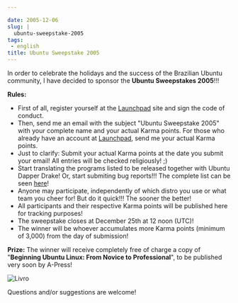```yaml
---

date: 2005-12-06
slug: |
  ubuntu-sweepstake-2005
tags:
 - english
title: Ubuntu Sweepstake 2005
---
```


In order to celebrate the holidays and the success of the Brazilian
Ubuntu community, I have decided to sponsor the **Ubuntu Sweepstakes
2005**!!!

**Rules:**

-   First of all, register yourself at the
    [Launchpad](http://www.launchpad.net) site and sign the code of
    conduct.
-   Then, send me an email with the subject "Ubuntu Sweepstake 2005"
    with your complete name and your actual Karma points. For those who
    already have an account at [Launchpad](http://www.launchpad.net),
    send me your actual Karma points.
-   Just to clarify: Submit your actual Karma points at the date you
    submit your email! All entries will be checked religiously! ;)
-   Start translating the programs listed to be released together with
    Ubuntu Dapper Drake! Or, start submiting bug reports!!! The complete
    list can be seen
    [here](https://launchpad.net/distros/ubuntu/dapper/)!
-   Anyone may participate, independently of which distro you use or
    what team you cheer for! But do it quick!!! The sooner the better!
-   All participants and their respective Karma points will be published
    here for tracking purposes!
-   The sweepstake closes at December 25th at 12 noon (UTC)!
-   The winner will be whoever accumulates more Karma points (minimum of
    3,000) from the day of submission!

**Prize:** The winner will receive completely free of charge a copy of
"**Beginning Ubuntu Linux: From Novice to Professional**", to be
published very soon by A-Press!

![Livro](http://static.flickr.com/20/70950523_979052802b_o.jpg)

Questions and/or suggestions are welcome!
